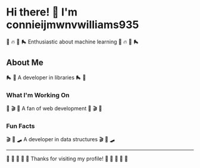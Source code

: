 # Hi there! 👋 I'm connieijmwnvwilliams935

🌟 🔥 🚴 🛼 Enthusiastic about machine learning 🌟 🔥 🚴 🛼

## About Me
🛼 🎪 A developer in libraries 🛼 🎪

### What I'm Working On
🎾 🎬 🏹 A fan of web development 🎾 🎬 🏹

### Fun Facts
🎬 🎹 🛹 A developer in data structures 🎬 🎹 🛹

---
🎽 🚣 🎾 🚴 🎳 Thanks for visiting my profile! 🎽 🏸 🎪 🎯 🎣
